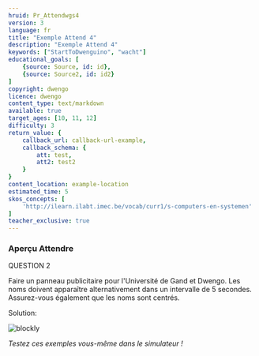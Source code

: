 ```yaml
---
hruid: Pr_Attendwgs4
version: 3
language: fr
title: "Exemple Attend 4"
description: "Exemple Attend 4"
keywords: ["StartToDwenguino", "wacht"]
educational_goals: [
    {source: Source, id: id}, 
    {source: Source2, id: id2}
]
copyright: dwengo
licence: dwengo
content_type: text/markdown
available: true
target_ages: [10, 11, 12]
difficulty: 3
return_value: {
    callback_url: callback-url-example,
    callback_schema: {
        att: test,
        att2: test2
    }
}
content_location: example-location
estimated_time: 5
skos_concepts: [
    'http://ilearn.ilabt.imec.be/vocab/curr1/s-computers-en-systemen'
]
teacher_exclusive: true
---
```


### Aperçu Attendre

QUESTION 2

Faire un panneau publicitaire pour l'Université de Gand et Dwengo. Les noms doivent apparaître alternativement dans un intervalle de 5 secondes. Assurez-vous également que les noms sont centrés.

Solution:

![blockly](@learning-object/WACHTwgs4/fr/3)

*Testez ces exemples vous-même dans le simulateur !*
